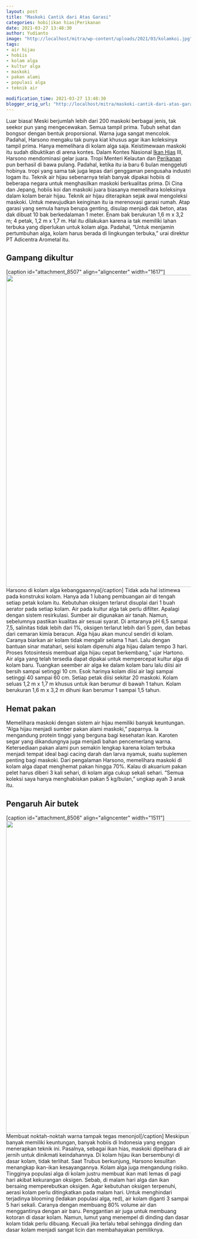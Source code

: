 ```yaml
---
layout: post
title: "Maskoki Cantik dari Atas Garasi"
categories: hobi|ikan hias|Perikanan
date: 2021-03-27 13:48:30
author: Yudianto
image: "http://localhost/mitra/wp-content/uploads/2021/03/kolamkoi.jpg"
tags:
- air hijau
- hobiis
- kolam alga
- kultur alga
- maskoki
- pakan alami
- populasi alga
- teknik air

modification_time: 2021-03-27 13:48:30
blogger_orig_url: "http://localhost/mitra/maskoki-cantik-dari-atas-garasi.html"
---
```


Luar biasa! Meski berjumlah lebih dari 200 maskoki berbagai jenis, tak seekor pun yang mengecewakan. Semua tampil prima. Tubuh sehat dan bongsor dengan bentuk proporsional. Warna juga sangat mencolok. Padahal, Harsono mengaku tak punya kiat khusus agar ikan koleksinya tampil prima. Hanya memelihara di kolam alga saja.
Keistimewaan maskoki itu sudah dibuktikan di arena kontes. Dalam Kontes Nasional <a class="wpil_keyword_link " title="Ikan Hias" href="http://127.0.0.1/mitra/ikan-hias" data-wpil-keyword-link="linked">Ikan Hias</a> III, Harsono mendominasi gelar juara. Tropi Menteri Kelautan dan <a class="wpil_keyword_link " title="Perikanan" href="http://127.0.0.1/mitra/perikanan" data-wpil-keyword-link="linked">Perikanan</a> pun berhasil di bawa pulang. Padahal, ketika itu ia baru 6 bulan menggeluti hobinya. tropi yang sama tak juga lepas dari genggaman pengusaha industri logam itu.
Teknik air hijau sebenarnya telah banyak dipakai hobiis di beberapa negara untuk menghasilkan maskoki berkualitas prima. Di Cina dan Jepang, hobiis koi dan maskoki juara biasanya memelihara koleksinya dalam kolam berair hijau. Teknik air hijau diterapkan sejak awal mengoleksi maskoki.
Untuk mewujudkan keinginan itu ia merenovasi garasi rumah. Atap garasi yang semula hanya berupa genting, disulap menjadi dak beton, atas dak dibuat 10 bak berkedalaman 1 meter. Enam bak berukuran 1,6 m x 3,2 m; 4 petak, 1,2 m x 1,7 m.
Hal itu dilakukan karena ia tak memiliki lahan terbuka yang diperlukan untuk kolam alga. Padahal, “Untuk menjamin pertumbuhan alga, kolam harus berada di lingkungan terbuka,” urai direktur PT Adicentra Arometal itu.
<h2>Gampang dikultur</h2>
[caption id="attachment_8507" align="aligncenter" width="1617"]<a href="http://127.0.0.1/mitra/wp-content/uploads/2021/03/kolam.jpg"><img class="wp-image-8507 size-full" src="http://127.0.0.1/mitra/wp-content/uploads/2021/03/kolam.jpg" alt="" width="1617" height="850" /></a> Harsono di kolam alga kebanggaannya[/caption]
Tidak ada hal istimewa pada konstruksi kolam. Hanya ada 1 lubang pembuangan air di tengah setiap petak kolam itu. Kebutuhan oksigen terlarut disuplai dari 1 buah aerator pada setiap kolam. Air pada kultur alga tak perlu difilter. Apalagi dengan sistem resirkulasi.
Sumber air digunakan air tanah. Namun, sebelumnya pastikan kualitas air sesuai syarat. Di antaranya pH 6,5 sampai 7,5, salinitas tidak lebih dari 1%, oksigen terlarut lebih dari 5 ppm, dan bebas dari cemaran kimia beracun.
Alga hijau akan muncul sendiri di kolam. Caranya biarkan air kolam tidak mengalir selama 1 hari. Lalu dengan bantuan sinar matahari, seisi kolam dipenuhi alga hijau dalam tempo 3 hari. Proses fotosintesis membuat alga hijau cepat berkembang,” ujar Hartono.
Air alga yang telah tersedia dapat dipakai untuk mempercepat kultur alga di kolam baru. Tuangkan seember air alga ke dalam kolam baru lalu diisi air bersih sampai setinggi 10 cm. Esok harinya kolam diisi air lagi sampai setinggi 40 sampai 60 cm.
Setiap petak diisi sekitar 20 maskoki. Kolam seluas 1,2 m x 1,7 m khusus untuk ikan berumur di bawah 1 tahun. Kolam berukuran 1,6 m x 3,2 m dihuni ikan berumur 1 sampai 1,5 tahun.
<h2 id="pakan">Hemat pakan</h2>
Memelihara maskoki dengan sistem air hijau memiliki banyak keuntungan. “Alga hijau menjadi sumber pakan alami maskoki,” paparnya. Ia mengandung protein tinggi yang berguna bagi kesehatan ikan. Karoten segar yang dikandungnya juga menjadi bahan pencemerlang warna. Ketersediaan pakan alami pun semakin lengkap karena kolam terbuka menjadi tempat ideal bagi cacing darah dan larva nyamuk, suatu suplemen penting bagi maskoki.
Dari pengalaman Harsono, memelihara maskoki di kolam alga dapat menghemat pakan hingga 70%. Kalau di akuarium pakan pelet harus diberi 3 kali sehari, di kolam alga cukup sekali sehari. “Semua koleksi saya hanya menghabiskan pakan 5 kg/bulan,” ungkap ayah 3 anak itu.
<h2 id="butek">Pengaruh Air butek</h2>
[caption id="attachment_8506" align="aligncenter" width="1511"]<a href="http://127.0.0.1/mitra/wp-content/uploads/2021/03/koi.jpg"><img class="wp-image-8506 size-full" src="http://127.0.0.1/mitra/wp-content/uploads/2021/03/koi.jpg" alt="" width="1511" height="850" /></a> Membuat noktah-noktah warna tampak tegas menonjol[/caption]
Meskipun banyak memiliki keuntungan, banyak hobiis di Indonesia yang enggan menerapkan teknik ini. Pasalnya, sebagai ikan hias, maskoki dipelihara di air jernih untuk dinikmati keindahannya. Di kolam hijau ikan bersembunyi di dasar kolam, tidak terlihat. Saat Trubus berkunjung, Harsono kesulitan menangkap ikan-ikan kesayangannya.
Kolam alga juga mengandung risiko. Tingginya populasi alga di kolam justru membuat ikan mati lemas di pagi hari akibat kekurangan oksigen. Sebab, di malam hari alga dan ikan bersaing memperebutkan oksigen.
Agar kebutuhan oksigen terpenuhi, aerasi kolam perlu ditingkatkan pada malam hari. Untuk menghindari terjadinya blooming (ledakan populasi alga, red), air kolam diganti 3 sampai 5 hari sekali. Caranya dengan membuang 80% volume air dan menggantinya dengan air baru.
Penggantian air juga untuk membuang kotoran di dasar kolam. Namun, lumut yang menempel di dinding dan dasar kolam tidak perlu dibuang. Kecuali jika terlalu tebal sehingga dinding dan dasar kolam menjadi sangat licin dan membahayakan pemiliknya.
